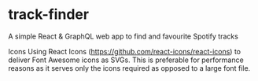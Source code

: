 # track-finder
A simple React &amp; GraphQL web app to find and favourite Spotify tracks

Icons
Using React Icons (https://github.com/react-icons/react-icons) to deliver Font Awesome icons as SVGs. This is preferable for performance reasons as it serves only the icons required as opposed to a large font file.